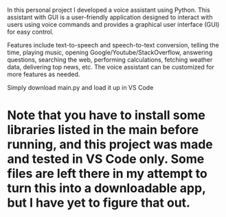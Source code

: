 In this personal project I developed a voice assistant using Python. This assistant with GUI is a user-friendly application designed to interact with users using voice commands and provides a graphical user interface (GUI) for easy control.

Features include text-to-speech and speech-to-text conversion, telling the time, playing music, opening Google/Youtube/StackOverflow, answering questions, searching the web, performing calculations, fetching weather data, delivering top news, etc. The voice assistant can be customized for more features as needed.

Simply download main.py and load it up in VS Code

# Note that you have to install some libraries listed in the main before running, and this project was made and tested in VS Code only. Some files are left there in my attempt to turn this into a downloadable app, but I have yet to figure that out.
